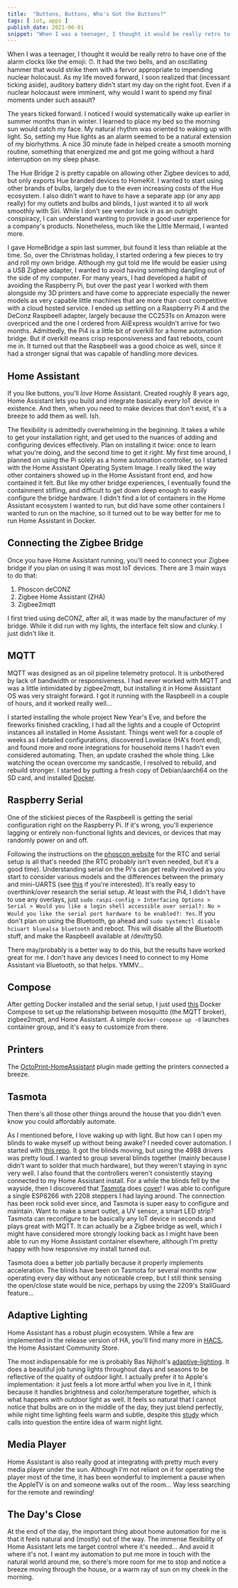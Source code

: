 ```yaml
---
title:  "Buttons, Buttons, Who's Got the Buttons?"
tags: [ iot, apps ]
publish_date: 2021-06-01
snippet: "When I was a teenager, I thought it would be really retro to have one of the alarm clocks like the emoji: ⏰. It had the two bells, and an oscillating hammer that would strike them with a fervor appropriate to impending nuclear holocaust. As my life moved forward, I soon realized that (incessant ticking aside), auditory battery didn't start my day on the right foot."
---
```


When I was a teenager, I thought it would be really retro to have one of the alarm clocks like the emoji: ⏰. It had the two bells, and an oscillating hammer that would strike them with a fervor appropriate to impending nuclear holocaust. As my life moved forward, I soon realized that (incessant ticking aside), auditory battery didn't start my day on the right foot. Even if a nuclear holocaust were imminent, why would I want to spend my final moments under such assault?

The years ticked forward. I noticed I would systematically wake up earlier in summer months than in winter. I learned to place my bed so the morning sun would catch my face. My natural rhythm was oriented to waking up with light. So, setting my Hue lights as an alarm seemed to be a natural extension of my biorhythms. A nice 30 minute fade in helped create a smooth morning routine, something that energized me and got me going without a hard interruption on my sleep phase.

The Hue Bridge 2 is pretty capable on allowing other Zigbee devices to add, but only exports Hue branded devices to HomeKit. I wanted to start using other brands of bulbs, largely due to the even increasing costs of the Hue ecosystem. I also didn't want to have to have a separate app (or any app really) for my outlets and bulbs and blinds, I just wanted it to all work smoothly with Siri. While I don't see vendor lock in as an outright conspiracy, I can understand wanting to provide a good user experience for a company's products. Nonetheless, much like the Little Mermaid, I wanted more.

I gave HomeBridge a spin last summer, but found it less than reliable at the time. So, over the Christmas holiday, I started ordering a few pieces to try and roll my own bridge. Although my gut told me life would be easier using a USB Zigbee adapter, I wanted to avoid having something dangling out of the side of my computer. For many years, I had developed a habit of avoiding the Raspberry Pi, but over the past year I worked with them alongside my 3D printers and have come to appreciate especially the newer models as very capable little machines that are more than cost competitive with a cloud hosted service. I ended up settling on a Raspberry Pi 4 and the DeConz RaspbeeII adapter, largely because the CC2531s on Amazon were overpriced and the one I ordered from AliExpress wouldn't arrive for two months. Admittedly, the Pi4 is a little bit of overkill for a home automation bridge. But if overkill means crisp responsiveness and fast reboots, count me in. It turned out that the RaspbeeII was a good choice as well, since it had a stronger signal that was capable of handling more devices.

## Home Assistant

If you like buttons, you'll *love* Home Assistant. Created roughly 8 years ago, Home Assistant lets you build and integrate basically every IoT device in existence. And then, when you need to make devices that don't exist, it's a breeze to add them as well. Ish.

The flexibility is admittedly overwhelming in the beginning. It takes a while to get your installation right, and get used to the nuances of adding and configuring devices effectively. Plan on installing it twice: once to learn what you're doing, and the second time to get it right. My first time around, I planned on using the Pi solely as a home automation controller, so I started with the Home Assistant Operating System Image. I really liked the way other containers showed up in the Home Assistant front end, and how contained it felt. But like my other bridge experiences, I eventually found the containment stifling, and difficult to get down deep enough to easily configure the bridge hardware. I didn't find a lot of containers in the Home Assistant ecosystem I wanted to run, but did have some other containers I wanted to run on the machine, so it turned out to be way better for me to run Home Assistant in Docker. 

## Connecting the Zigbee Bridge

Once you have Home Assistant running, you'll need to connect your Zigbee bridge if you plan on using it was most IoT devices. There are 3 main ways to do that: 

1. Phoscon deCONZ
2. Zigbee Home Assistant (ZHA)
3. Zigbee2mqtt

I first tried using deCONZ, after all, it was made by the manufacturer of my bridge. While it did run with my lights, the interface felt slow and clunky. I just didn't like it. 

## MQTT

MQTT was designed as an oil pipeline telemetry protocol. It is unbothered by lack of bandwidth or responsiveness. I had never worked with MQTT and was a little intimidated by zigbee2mqtt, but installing it in Home Assistant OS was very straight forward. I got it running with the RaspbeeII in a couple of hours, and it worked really well...

I started installing the whole project New Year's Eve, and before the fireworks finished crackling, I had all the lights and a couple of Octoprint instances all installed in Home Assistant. Things went well for a couple of weeks as I detailed configurations, discovered Lovelace (HA's front end), and found more and more integrations for household items I hadn't even considered automating. Then, an update crashed the whole thing. Like watching the ocean overcome my sandcastle, I resolved to rebuild, and rebuild stronger. I started by putting a fresh copy of Debian/aarch64 on the SD card, and installed [Docker](https://phoenixnap.com/kb/docker-on-raspberry-pi). 

## Raspberry Serial

One of the stickiest pieces of the RaspbeeII is getting the serial configuration right on the Raspberry Pi. If it's wrong, you'll experience lagging or entirely non-functional lights and devices, or devices that may randomly power on and off. 

Following the instructions on the [phoscon website](https://phoscon.de/en/raspbee2/install) for the RTC and serial setup is all that's needed (the RTC probably isn't even needed, but it's a good time). Understanding serial on the Pi's can get really involved as you start to consider various models and the differences between the primary and mini-UARTS (see [this](https://www.raspberrypi.org/documentation/configuration/uart.md) if you're interested). It's really easy to overthink/over research the serial setup. At least with the Pi4, I didn't have to use any overlays, just `sudo raspi-config > Interfacing Options > Serial > Would you like a login shell accessible over serial?: No > Would you like the serial port hardware to be enabled?: Yes`. If you don't plan on using the Bluetooth, go ahead and `sudo systemctl disable hciuart bluealsa bluetooth` and reboot. This will disable all the Bluetooth stuff, and make the RaspbeeII available at /dev/ttyS0. 

There may/probably is a better way to do this, but the results have worked great for me. I don't have any devices I need to connect to my Home Assistant via Bluetooth, so that helps. YMMV...

## Compose

After getting Docker installed and the serial setup, I just used [this](https://github.com/willpuckett/zigbee2mqtt2ha) Docker Compose to set up the relationship between mosquitto (the MQTT broker), zigbee2mqtt, and Home Assistant. A simple `docker-compose up -d` launches container group, and it's easy to customize from there.

## Printers

The [OctoPrint-HomeAssistant](https://github.com/cmroche/OctoPrint-HomeAssistant) plugin made getting the printers connected a breeze. 


## Tasmota 

Then there's all those other things around the house that you didn't even know you could affordably automate. 

As I mentioned before, I love waking up with light. But how can I open my blinds to wake myself up without being awake? I needed cover automation. I started with [this repo](https://github.com/willpuckett/Motorized_MQTT_Blinds). It got the blinds moving, but using the 4988 drivers was pretty loud. I wanted to group several blinds together (mainly because I didn't want to solder that much hardware), but they weren't staying in sync very well. I also found that the controllers weren't consistently staying connected to my Home Assistant install. For a while the blinds fell by the wayside, then I discovered that [Tasmota](https://github.com/tasmota/tasmotizer) does [cover](https://tasmota.github.io/docs/Blinds-and-Shutters/#using-stepper-motors)! I was able to configure a single ESP8266 with 2208 steppers I had laying around. The connection has been rock solid ever since, and Tasmota is super easy to configure and maintain. Want to make a smart outlet, a UV sensor, a smart LED strip? Tasmota can reconfigure to be basically any IoT device in seconds and plays great with MQTT. It can actually be a Zigbee bridge as well, which I might have considered more strongly looking back as I might have been able to run my Home Assistant container elsewhere, although I'm pretty happy with how responsive my install turned out.

Tasmota does a better job partially because it properly implements acceleration. The blinds have been on Tasmota for several months now operating every day without any noticeable creep, but I still think sensing the open/close state would be nice, perhaps by using the 2209's StallGuard feature...

## Adaptive Lighting

Home Assistant has a robust plugin ecosystem. While a few are implemented in the release version of HA, you'll find many more in [HACS](https://hacs.xyz/), the Home Assistant Community Store. 

The most indispensable for me is probably Bas Nijholt's [adaptive-lighting](https://github.com/basnijholt/adaptive-lighting). It does a beautiful job tuning lights throughout days and seasons to be reflective of the quality of outdoor light. I actually prefer it to Apple's implementation: it just feels a lot more artful when you live in it, I think because it handles brightness and color/temperature together, which is what happens with outdoor light as well. It feels so natural that I cannot notice that bulbs are on in the middle of the day, they just blend perfectly, while night time lighting feels warm and subtle, despite this [study](https://arstechnica.com/gadgets/2021/05/iphones-night-shift-feature-doesnt-help-you-sleep-better-study-finds/) which calls into question the entire idea of warm night light.


## Media Player

Home Assistant is also really good at integrating with pretty much every media player under the sun. Although I'm not reliant on it for operating the player most of the time, it has been wonderful to implement a pause when the AppleTV is on and someone walks out of the room... Way less searching for the remote and rewinding!

## The Day's Close

At the end of the day, the important thing about home automation for me is that it feels natural and (mostly) out of the way. The immense flexibility of Home Assistant lets me target control where it's needed... And avoid it where it's not. I want my automation to put me more in touch with the natural world around me, so there's more room for me to stop and notice a breeze moving through the house, or a warm ray of sun on my cheek in the morning.

